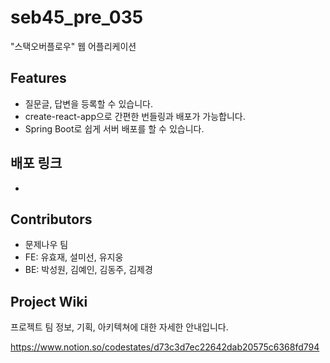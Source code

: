 # seb45_pre_035

"스택오버플로우" 웹 어플리케이션

## Features

- 질문글, 답변을 등록할 수 있습니다.
- create-react-app으로 간편한 번들링과 배포가 가능합니다.
- Spring Boot로 쉽게 서버 배포를 할 수 있습니다.
  
## 배포 링크
-

## Contributors
- 문제나우 팀
- FE: 유효재, 설미선, 유지웅
- BE: 박성원, 김예인, 김동주, 김제경

## Project Wiki

프로젝트 팀 정보, 기획, 아키텍쳐에 대한 자세한 안내입니다.

https://www.notion.so/codestates/d73c3d7ec22642dab20575c6368fd794
